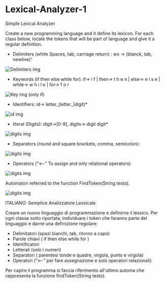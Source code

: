 # Lexical-Analyzer-1
Simple Lexical Analyzer

Create a new programming language and it define its lexicon.
For each class below, locate the tokens that will be part of language and give it a regular definition.

- Delimiters (white Spaces, tab, carriage return) : ws -> (blanck, tab, newline)⁺

![Delimiters img](https://github.com/Francesco182g/Lexical-Analyzer-1/blob/master/Delimiters.jpg?raw=true)

- Keywords (if then else while for): if-> i f | then-> t h e n | else-> e l s e | while-> w h i l e | for-> f o r

![Key img](https://github.com/Francesco182g/Lexical-Analyzer-1/blob/master/If.jpg?raw=true) (only if)

- Identifiers: id-> letter_(letter_|digit)*

![id img](https://github.com/Francesco182g/Lexical-Analyzer-1/blob/master/id.jpg?raw=true)

- literal (Digits): digit->[0-9], digits-> digit digit*

![digits img](https://github.com/Francesco182g/Lexical-Analyzer-1/blob/master/Digits.jpg?raw=true)

- Separators (round and square brackets, comma, semicolon): 

![digits img](https://github.com/Francesco182g/Lexical-Analyzer-1/blob/master/Separatori.jpg?raw=true)

- Operators ("<--" To assign and only relational operators)

![digits img](https://github.com/Francesco182g/Lexical-Analyzer-1/blob/master/Relop.jpg?raw=true)

Automaton referred to the function FindToken(String testo).

![digits img](https://github.com/Francesco182g/Lexical-Analyzer-1/blob/master/Lexer.png?raw=true)

ITALIANO:
Semplice Analizzatore Lessicale

Creare un nuovo linguaggio di programmazione e definirne il lessico.
Per ogni classe sotto riportata, individuare i token che faranno parte del linguaggio e darne una definizione regolare:

- Delimitatori (spazi bianchi, tab, ritorno a capo)
- Parole chiavi ( if then else while for )
- Identificatori
- Letterali (solo i numeri)
- Separatori ( parentesi tonde e quadre, virgola, punto e virgola)
- Operatori (“<--” per fare assegnazione e solo operatori relazionali)

Per capire il programma si faccia riferimento all'ultimo automa che rappresenta la funzione findToken(String testo).
